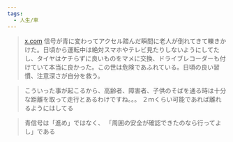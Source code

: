 ```yaml
---
tags:
  - 人生/車
---
```

>[x.com](https://x.com/hellomitz3/status/1872627072352563202)
>信号が青に変わってアクセル踏んだ瞬間に老人が倒れてきて轢きかけた。日頃から運転中は絶対スマホやテレビ見たりしないようにしてたし、タイヤはケチらずに良いものをマメに交換、ドライブレコーダーも付けていて本当に良かった。この世は危険であふれている。日頃の良い習慣、注意深さが自分を救う。

>こういった事が起こるから、高齢者、障害者、子供のそばを通る時は十分な距離を取って走行とあるわけですね。。。 ２ｍくらい可能であれば離れるようにはしてる

>青信号は「進め」ではなく、 「周囲の安全が確認できたのなら行ってよし」である

